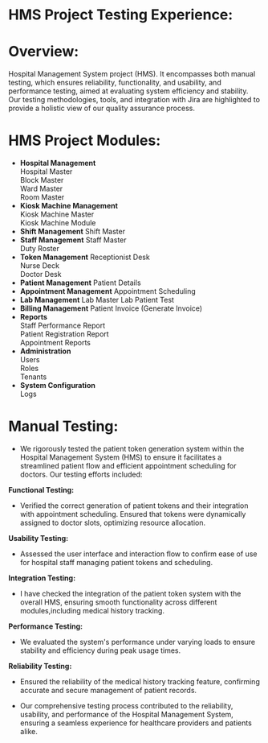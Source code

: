 # HMS Project Testing Experience:
# Overview:
Hospital Management System project (HMS). It encompasses both manual testing, which ensures reliability, functionality, and usability, and performance testing, aimed at evaluating system efficiency and stability. Our testing methodologies, tools, and integration with Jira are highlighted to provide a holistic view of our quality assurance process.
# HMS Project Modules:
* **Hospital Management**<br>
  Hospital Master<br>
  Block Master<br>
  Ward Master<br>
  Room Master<br>
* **Kiosk Machine Management**<br>
  Kiosk Machine Master<br>
  Kiosk Machine Module<br>
* **Shift Management**
  Shift Master<br>
* **Staff Management**
  Staff Master<br>
  Duty Roster<br>
* **Token Management**
  Receptionist Desk<br>
  Nurse Deck<br>
  Doctor Desk<br>
* **Patient Management**
  Patient Details
* **Appointment Management**
  Appointment Scheduling
* **Lab Management**
  Lab Master
  Lab Patient Test
* **Billing Management**
  Patient Invoice (Generate Invoice)<br>
* **Reports**<br>
  Staff Performance Report<br>
  Patient Registration Report<br>
  Appointment Reports<br>
* **Administration**<br>
  Users<br>
  Roles<br>
  Tenants<br>
* **System Configuration**<br>
  Logs<br>
# Manual Testing:
* We rigorously tested the patient token generation system within the Hospital Management System (HMS) to ensure it facilitates a streamlined
  patient flow and efficient appointment scheduling for doctors. Our testing efforts included:

**Functional Testing:**<br>
  * Verified the correct generation of patient tokens and their integration with appointment scheduling. Ensured that tokens were dynamically 
  assigned to doctor slots, optimizing resource allocation.
  
**Usability Testing:**<br>
  * Assessed the user interface and interaction flow to confirm ease of use for hospital staff managing patient tokens and scheduling.

**Integration Testing:**<br>
  * I have checked the integration of the patient token system with the overall HMS, ensuring smooth functionality across different modules,including medical history tracking.

**Performance Testing:**<br>
  * We evaluated the system's performance under varying loads to ensure stability and efficiency during peak usage times.

**Reliability Testing:**<br>
  * Ensured the reliability of the medical history tracking feature, confirming accurate and secure management of patient records.
  
  * Our comprehensive testing process contributed to the reliability, usability, and performance of the Hospital Management System, ensuring a 
  seamless experience for healthcare providers and patients alike.




